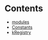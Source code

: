

# Contents
- [modules](/src/kRegistry/modules)
- [Constants](Constants.sol/constants.Constants.md)
- [kRegistry](kRegistry.sol/contract.kRegistry.md)
